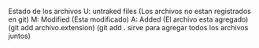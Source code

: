 Estado de los archivos
U: untraked files (Los archivos no estan registrados en git)
M: Modified (Esta modificado)
A: Added (El archivo esta agregado) (git add archivo.extension) (git add . sirve para agregar todos los archivos juntos)